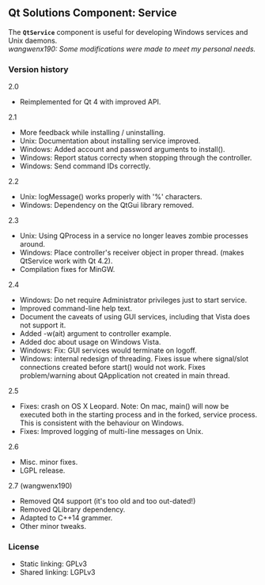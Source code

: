## Qt Solutions Component: Service
The **`QtService`** component is useful for developing Windows services
and Unix daemons.<br>
*wangwenx190: Some modifications were made to meet my personal needs.*

### Version history
2.0
- Reimplemented for Qt 4 with improved API.

2.1
- More feedback while installing / uninstalling.
- Unix: Documentation about installing service improved.
- Windows: Added account and password arguments to install().
- Windows: Report status correcty when stopping through the controller.
- Windows: Send command IDs correctly.

2.2
- Unix: logMessage() works properly with '%' characters.
- Windows: Dependency on the QtGui library removed.

2.3
- Unix: Using QProcess in a service no longer leaves zombie processes around.
- Windows: Place controller's receiver object in proper thread. (makes QtService work with Qt 4.2).
- Compilation fixes for MinGW.

2.4
- Windows: Do net require Administrator privileges just to start service.
- Improved command-line help text.
- Document the caveats of using GUI services, including that Vista does not support it.
- Added -w(ait) argument to controller example.
- Added doc about usage on Windows Vista.
- Windows: Fix: GUI services would terminate on logoff.
- Windows: internal redesign of threading. Fixes issue where signal/slot connections created before start() would not work. Fixes problem/warning about QApplication not created in main thread.

2.5
- Fixes: crash on OS X Leopard. Note: On mac, main() will now be executed both in the starting process and in the forked, service process. This is consistent with the behaviour on Windows.
- Fixes: Improved logging of multi-line messages on Unix.

2.6
- Misc. minor fixes.
- LGPL release.

2.7 (wangwenx190)
- Removed Qt4 support (it's too old and too out-dated!)
- Removed QLibrary dependency.
- Adapted to C++14 grammer.
- Other minor tweaks.

### License
- Static linking: GPLv3
- Shared linking: LGPLv3
